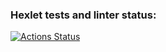 ### Hexlet tests and linter status:
[![Actions Status](https://github.com/veridan2/python-project-lvl1/workflows/hexlet-check/badge.svg)](https://github.com/veridan2/python-project-lvl1/actions)